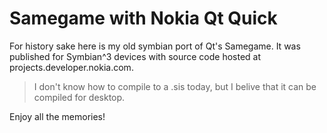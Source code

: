 # Samegame with Nokia Qt Quick

For history sake here is my old symbian port of Qt's Samegame.
It was published for Symbian^3 devices with source code hosted at projects.developer.nokia.com. 

> I don't know how to compile to a .sis today, but I belive that it can be compiled for desktop.

Enjoy all the memories!
